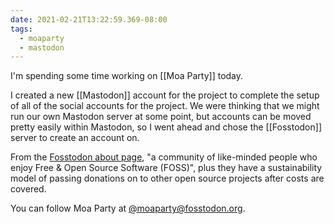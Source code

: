 ```yaml
---
date: 2021-02-21T13:22:59.369-08:00
tags:
  - moaparty
  - mastodon
---
```

I'm spending some time working on [[Moa Party]] today.

I created a new [[Mastodon]] account for the project to complete the setup of all of the social accounts for the project. We were thinking that we might run our own Mastodon server at some point, but accounts can be moved pretty easily within Mastodon, so I went ahead and chose the [[Fosstodon]] server to create an account on.

From the [Fosstodon about page](https://hub.fosstodon.org/about/), "a community of like-minded people who enjoy Free & Open Source Software (FOSS)", plus they have a sustainability model of passing donations on to other open source projects after costs are covered.

You can follow Moa Party at [@moaparty@fosstodon.org](https://fosstodon.org/@moaparty).
